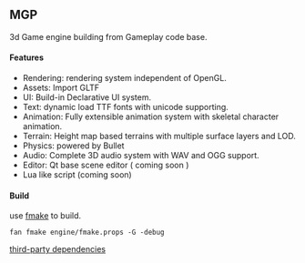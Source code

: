 
## MGP

3d Game engine building from Gameplay code base.


#### Features

- Rendering: rendering system independent of OpenGL.
- Assets: Import GLTF
- UI: Build-in Declarative UI system.
- Text: dynamic load TTF fonts with unicode supporting.
- Animation: Fully extensible animation system with skeletal character animation.
- Terrain: Height map based terrains with multiple surface layers and LOD.
- Physics: powered by Bullet
- Audio: Complete 3D audio system with WAV and OGG support.
- Editor: Qt base scene editor ( coming soon )
- Lua like script (coming soon)

#### Build

use [fmake](https://github.com/chunquedong/fmake) to build.

```
fan fmake engine/fmake.props -G -debug
```


[third-party dependencies](https://gitee.com/chunquedong/third-party)
